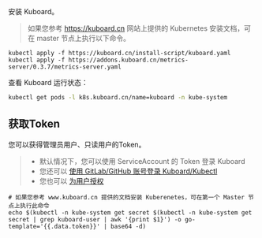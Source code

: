安装 Kuboard。

> 如果您参考 https://kuboard.cn 网站上提供的 Kubernetes 安装文档，可在 master 节点上执行以下命令。

```
kubectl apply -f https://kuboard.cn/install-script/kuboard.yaml
kubectl apply -f https://addons.kuboard.cn/metrics-server/0.3.7/metrics-server.yaml

```

查看 Kuboard 运行状态：

```sh
kubectl get pods -l k8s.kuboard.cn/name=kuboard -n kube-system
```

## 获取Token

您可以获得管理员用户、只读用户的Token。

> - 默认情况下，您可以使用 ServiceAccount 的 Token 登录 Kuboard
> - 您还可以 [使用 GitLab/GitHub 账号登录 Kuboard/Kubectl](https://kuboard.cn/learning/k8s-advanced/sec/authenticate/install.html)
> - 您也可以 [为用户授权](https://kuboard.cn/learning/k8s-advanced/sec/kuboard.html)



```
# 如果您参考 www.kuboard.cn 提供的文档安装 Kuberenetes，可在第一个 Master 节点上执行此命令
echo $(kubectl -n kube-system get secret $(kubectl -n kube-system get secret | grep kuboard-user | awk '{print $1}') -o go-template='{{.data.token}}' | base64 -d)

```

